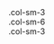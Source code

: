 <div class="row row-no-gutters">
  <div class="col-sm-3">.col-sm-3</div>
  <div class="col-sm-6">.col-sm-6</div>
  <div class="col-sm-3">.col-sm-3</div>
</div>